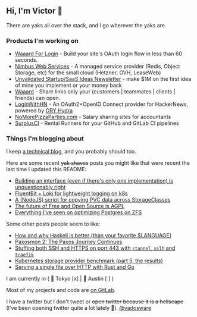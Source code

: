 ## Hi, I'm Victor 👋

There are yaks all over the stack, and I go wherever the yaks are.

### Products I'm working on

- [Waaard For Login](https://waaard.com/for/login?ref=github) - Build your site's OAuth login flow in less than 60 seconds.
- [Nimbus Web Services](https://nimbusws.com?ref=github) - A managed service provider (Redis, Object Storage, etc) for the small cloud (Hetzner, OVH, LeaseWeb)
- [Unvalidated Startup/SaaS Ideas Newsletter](https://unvalidated-ideas.vadosware.io?ref=github) - make $1M on the first idea of mine you implement or your money back
- [Waaard](https://waaard.com?ref=github) - Share links only your (customers | teammates | clients | friends) can open.
- [LoginWithHN](https://loginwithhn.com?ref=github) - An OAuth2+OpenID Connect provider for HackerNews, powered by [ORY Hydra](https://www.ory.sh/hydra/)
- [NoMorePizzaParties.com](https://nomorepizzaparties.com?ref=github) - Salary sharing sites for accountants
- [SurplusCI](https://surplusci.com?ref=github) - Rental Runners for your GitHub and GitLab CI pipelines

### Things I'm blogging about

I keep [a technical blog](https://vadosware.io), and you probably should too.

Here are some recent ~~yak shaves~~ posts you might like that were recent the last time I updated this README:
- [Building an interface (even if there's only one implementation) is unquestionably right](https://vadosware.io/post/building-an-interface-with-one-implementation-is-unquestionably-right/)
- [FluentBit + Loki for lightweight logging on k8s](https://vadosware.io/post/installing-fluent-bit-and-loki-for-lightweight-logs)
- [A (NodeJS) script for copying PVC data across StorageClasses](https://vadosware.io/post/cross-storageclass-pvc-copying-script/)
- [The future of Free and Open Source is AGPL](https://vadosware.io/post/the-future-of-free-and-open-source-is-agpl/)
- [Everything I've seen on optimizing Postgres on ZFS](https://vadosware.io/post/everything-ive-seen-on-optimizing-postgres-on-zfs-on-linux/)

Some other posts people seem to like:
- [How and why Haskell is better (than your favorite $LANGUAGE)](https://vadosware.io/post/how-and-why-haskell-is-better/)
- [Paxosmon 2: The Paxos Journey Continues](https://vadosware.io/post/paxosmon-2-the-journey-continues/)
- [Stuffing both SSH and HTTPS on port 443 with `stunnel`, `sslh` and `traefik`](https://vadosware.io/post/stuffing-both-ssh-and-https-on-port-443-with-stunnel-ssh-and-traefik/)
- [Kubernetes storage provider benchmark (part 5, the results)](https://vadosware.io/post/k8s-storage-provider-benchmarks-round-2-part-5/)
- [Serving a single file over HTTP with Rust and Go](https://vadosware.io/post/serving-a-single-file-over-http-with-rust-and-go/)

I am currently in ( 🗼 Tokyo [x] | 🤠 Austin [ ] )

Most of my projects and code are [on GitLab](https://gitlab.com/mrman).

I have a twitter but I don't tweet or ~~open twitter because it is a hellscape~~ (I've been opening twitter quite a lot lately 👀). [@vadosware](https://twitter.com/vadosware)
